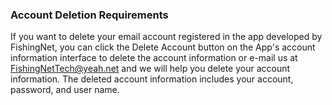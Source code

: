 ### Account Deletion Requirements

If you want to delete your email account registered in the app developed by FishingNet, you can click the Delete Account button on the App's account information interface to delete the account information or e-mail us at <u>FishingNetTech@yeah.net</u> and we will help you delete your account information. The deleted account information includes your account, password, and user name.
